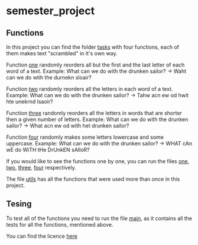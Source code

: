 # semester_project

## Functions

In this project you can find the folder [tasks](https://github.com/elena-korchagina/semester_project/tree/master/tasks) with four functions, each of them makes text "scrambled" in it's own way.

Function [one](https://github.com/elena-korchagina/semester_project/blob/master/tasks/one.py) randomly reorders all but the first and the last letter of each word of a text. 
Example: What can we do with the drunken sailor? -> Waht can we do wtih the durnekn sloair?

Function [two](https://github.com/elena-korchagina/semester_project/blob/master/tasks/two.py)  randomly reorders all the letters in each word of a text. 
Example: What can we do with the drunken sailor? -> Tahw acn ew od hwit hte unekrnd lsaoir?

Function [three](https://github.com/elena-korchagina/semester_project/blob/master/tasks/three.py) randomly reorders all the letters in words that are shorter then a given number of letters. 
Example: What can we do with the drunken sailor? -> What acn ew od with het drunken sailor?

Function [four](https://github.com/elena-korchagina/semester_project/blob/master/tasks/four.py) randomly makes some letters  lowercase and some uppercase. 
Example: What can we do with the drunken sailor? -> WHAT cAn wE do WiTH tHe DrUnkEN sAIloR?

If you would like to see the functions one by one, you can run the files [one](https://github.com/elena-korchagina/semester_project/blob/master/tasks/one.py), [two](https://github.com/elena-korchagina/semester_project/blob/master/tasks/two.py), [three](https://github.com/elena-korchagina/semester_project/blob/master/tasks/three.py), [four](https://github.com/elena-korchagina/semester_project/blob/master/tasks/four.py) respectively.

The file [utils](https://github.com/elena-korchagina/semester_project/blob/master/tasks/utils.py) has all the functions that were used more than once in this project.

## Tesing
To test all of the functions you need to run the file [main](https://github.com/elena-korchagina/semester_project/blob/master/main.py), as it contains all the tests for all the functions, mentioned above.


You can find the licence [here](https://github.com/elena-korchagina/semester_project/blob/master/LICENSE)
